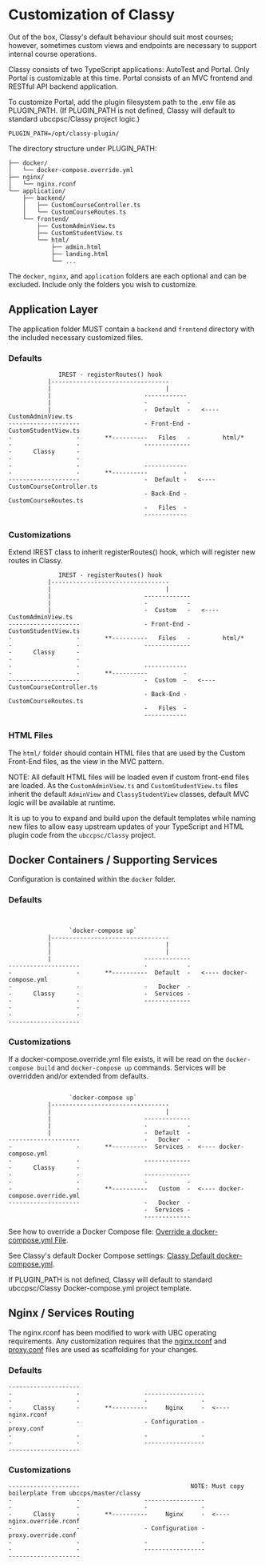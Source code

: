 # Customization of Classy

Out of the box, Classy's default behaviour should suit most courses; however, sometimes custom views and endpoints are necessary to support internal course operations.

Classy consists of two TypeScript applications: AutoTest and Portal. Only Portal is customizable at this time. Portal consists of an MVC frontend and RESTful API backend application.

To customize Portal, add the plugin filesystem path to the .env file as PLUGIN_PATH.
(If PLUGIN_PATH is not defined, Classy will default to standard ubccpsc/Classy project logic.)

```ascii
PLUGIN_PATH=/opt/classy-plugin/
```

The directory structure under PLUGIN_PATH:

```ascii
├── docker/
│   └── docker-compose.override.yml
├── nginx/
│   └── nginx.rconf
└── application/
    ├── backend/
    │   ├── CustomCourseController.ts
    │   └── CustomCourseRoutes.ts
    └── frontend/
        ├── CustomAdminView.ts
        ├── CustomStudentView.ts
        └── html/
            ├── admin.html
            ├── landing.html
            └── ...
```

The `docker`, `nginx`, and `application` folders are each optional and can be excluded. Include only the folders you wish to customize.

## Application Layer

The application folder MUST contain a `backend` and `frontend` directory with the included necessary customized files.

### Defaults

```ascii
              IREST - registerRoutes() hook
           |---------------------------------
           |                                |
           |                          ------------
           |                          -           -
           |                          -  Default  -   <---- CustomAdminView.ts
--------------------                  - Front-End -         CustomStudentView.ts
-                  -       **----------   Files   -         html/*
-                  -                  -------------
-      Classy      -                  
-                  -                  
-                  -                  ------------
-                  -       **----------          -
--------------------                  -  Default -   <---- CustomCourseController.ts
                                      - Back-End -         CustomCourseRoutes.ts
                                      -   Files  -
                                      ------------
```

### Customizations

Extend IREST class to inherit registerRoutes() hook, which will register new routes in Classy.

```ascii
              IREST - registerRoutes() hook
           |---------------------------------
           |                                |
           |                          -------------
           |                          -           -
           |                          -  Custom   -   <---- CustomAdminView.ts
--------------------                  - Front-End -         CustomStudentView.ts
-                  -       **----------   Files   -         html/*
-                  -                  -------------
-      Classy      -                  
-                  -                  
-                  -                  ------------
-                  -       **----------          -
--------------------                  -  Custom  -   <---- CustomCourseController.ts
                                      - Back-End -         CustomCourseRoutes.ts
                                      -   Files  -
                                      ------------
```

### HTML Files

The `html/` folder should contain HTML files that are used by the Custom Front-End files, as the view in the MVC pattern.

NOTE: All default HTML files will be loaded even if custom front-end files are loaded. As the `CustomAdminView.ts` and `CustomStudentView.ts` files inherit the default `AdminView` and `ClassyStudentView` classes, default MVC logic will be available at runtime.

It is up to you to expand and build upon the default templates while naming new files to allow easy upstream updates of your TypeScript and HTML plugin code from the `ubccpsc/Classy` project.



## Docker Containers / Supporting Services

Configuration is contained within the `docker` folder.

### Defaults

```ascii


                 `docker-compose up`
           |---------------------------------
           |                                |
           |                                |
           |                          -------------
--------------------                  -           -
-                  -       **----------  Default  -   <---- docker-compose.yml
-                  -                  -   Docker  -
-      Classy      -                  -  Services -
-                  -                  -------------
-                  -
-                  -
--------------------
```

### Customizations

If a docker-compose.override.yml file exists, it will be read on the `docker-compose build` and `docker-compose up` commands. Services will be overridden and/or extended from defaults.

```ascii

                 `docker-compose up`
           |---------------------------------
           |                                |
           |                          -------------
           |                          -           -
           |                          -  Default  -
--------------------                  -   Docker  - 
-                  -       **----------  Services -  <---- docker-compose.yml
-                  -                  -------------
-      Classy      -          
-                  -                  -------------
-                  -                  -           -
-                  -       **----------   Custom  -  <---- docker-compose.override.yml
--------------------                  -   Docker  -
                                      -  Services -
                                      -------------
```

See how to override a Docker Compose file: [Override a docker-compose.yml File](https://docs.docker.com/compose/extends/).

See Classy's default Docker Compose settings: [Classy Default docker-compose.yml](https://github.com/ubccpsc/classy/blob/master/docker-compose.yml).

If PLUGIN_PATH is not defined, Classy will default to standard ubccpsc/Classy Docker-compose.yml project template.

## Nginx / Services Routing

The nginx.rconf has been modified to work with UBC operating requirements. Any customization requires that the [nginx.rconf](https://github.com/ubccpsc/classy/blob/master/packages/proxy/nginx.rconf) and [proxy.conf](https://github.com/ubccpsc/classy/blob/master/packages/proxy/proxy.conf) files are used as scaffolding for your changes.

### Defaults

```ascii
--------------------                                     
-                  -                  -----------------
-                  -                  -               -
-      Classy      -       **----------     Nginx     -  <---- nginx.rconf
-                  -                  - Configuration -        proxy.conf 
-                  -                  -               -
-                  -                  -----------------
--------------------            
```

### Customizations

```ascii
--------------------                               NOTE: Must copy boilerplate from ubccps/master/classy
-                  -                  -----------------
-                  -                  -               -
-      Classy      -       **----------     Nginx     -  <---- nginx.override.rconf
-                  -                  - Configuration -        proxy.override.conf 
-                  -                  -               -
-                  -                  -----------------
--------------------
```
